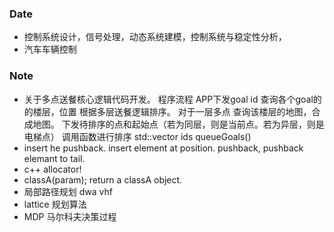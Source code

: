 ### Date
- 控制系统设计，信号处理，动态系统建模，控制系统与稳定性分析，
- 汽车车辆控制
### Note
- 关于多点送餐核心逻辑代码开发。
程序流程
APP下发goal id
查询各个goal的的楼层，位置
根据多层送餐逻辑排序。
对于一层多点
	查询该楼层的地图，合成地图。
	下发待排序的点和起始点（若为同层，则是当前点。若为异层，则是电梯点）
调用函数进行排序
std::vector<int> ids queueGoals()
- insert he pushback. insert element at position. pushback, pushback elemant to tail. 
- c++ allocator!
- classA(param); return a classA object.
- 局部路径规划 dwa vhf
- lattice 规划算法
- MDP 马尔科夫决策过程
